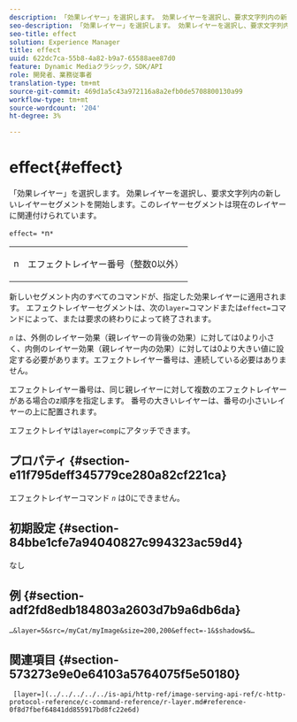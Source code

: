 ```yaml
---
description: 「効果レイヤー」を選択します。 効果レイヤーを選択し、要求文字列内の新しいレイヤーセグメントを開始します。このレイヤーセグメントは現在のレイヤーに関連付けられています。
seo-description: 「効果レイヤー」を選択します。 効果レイヤーを選択し、要求文字列内の新しいレイヤーセグメントを開始します。このレイヤーセグメントは現在のレイヤーに関連付けられています。
seo-title: effect
solution: Experience Manager
title: effect
uuid: 622dc7ca-55b8-4a82-b9a7-65588aee87d0
feature: Dynamic Mediaクラシック，SDK/API
role: 開発者、業務従事者
translation-type: tm+mt
source-git-commit: 469d1a5c43a972116a8a2efb0de5708800130a99
workflow-type: tm+mt
source-wordcount: '204'
ht-degree: 3%

---
```



# effect{#effect}

「効果レイヤー」を選択します。 効果レイヤーを選択し、要求文字列内の新しいレイヤーセグメントを開始します。このレイヤーセグメントは現在のレイヤーに関連付けられています。

`effect= *`n`*`

<table id="simpletable_C48DABF486604D2B9F3CBC1CD01AC76D"> 
 <tr class="strow"> 
  <td class="stentry"> <p><span class="codeph"> <span class="varname"> n</span></span> </p> </td> 
  <td class="stentry"> <p>エフェクトレイヤー番号（整数0以外） </p></td> 
 </tr> 
</table>

新しいセグメント内のすべてのコマンドが、指定した効果レイヤーに適用されます。 エフェクトレイヤーセグメントは、次の`layer=`コマンドまたは`effect=`コマンドによって、または要求の終わりによって終了されます。

*`n`* は、外側のレイヤー効果（親レイヤーの背後の効果）に対しては0より小さく、内側のレイヤー効果（親レイヤー内の効果）に対しては0より大きい値に設定する必要があります。エフェクトレイヤー番号は、連続している必要はありません。

エフェクトレイヤー番号は、同じ親レイヤーに対して複数のエフェクトレイヤーがある場合のz順序を指定します。 番号の大きいレイヤーは、番号の小さいレイヤーの上に配置されます。

エフェクトレイヤは`layer=comp`にアタッチできます。

## プロパティ {#section-e11f795deff345779ce280a82cf221ca}

エフェクトレイヤーコマンド *`n`* は0にできません。

## 初期設定 {#section-84bbe1cfe7a94040827c994323ac59d4}

なし

## 例 {#section-adf2fd8edb184803a2603d7b9a6db6da}

`…&layer=5&src=/myCat/myImage&size=200,200&effect=-1&$shadow$&…`

## 関連項目 {#section-573273e9e0e64103a5764075f5e50180}

` [layer=](../../../../../is-api/http-ref/image-serving-api-ref/c-http-protocol-reference/c-command-reference/r-layer.md#reference-0f8d7fbef64841dd855917bd8fc22e6d)`
